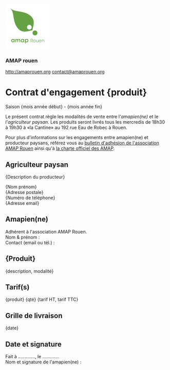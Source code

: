 ![Logo de l'AMAP Rouen](../assets/images/logo-amap-rouen-small.png)
### AMAP rouen
http://amaprouen.org
contact@amaprouen.org

# Contrat d'engagement {produit}
Saison {mois année début} - {mois année fin}

Le présent contrat règle les modalités de vente entre l'*amapien(ne)* et le *l'agriculteur paysan*. Les produits seront livrés tous les mercredis de 18h30 à 19h30 à «la Cantine» au 192 rue Eau de Robec à Rouen.

Pour plus d'informations sur les engagements entre amapien(ne) et producteur paysans, référez vous au [bulletin d'adhésion de l'association AMAP Rouen]() ainsi qu'à [la charte officiel des AMAP]().

## Agriculteur paysan
{Description du producteur}

{Nom prénom}  
{Adresse postale}  
{Numéro de téléphone}  
{Adresse email}

## Amapien(ne)
Adhérent à l'association AMAP Rouen.  
Nom & prénom :  
Contact (email ou tél.) : 

## {Produit}
{description, modalité}

## Tarif(s)
{produit} {qté} {tarif HT, tarif TTC}

## Grille de livraison
{date}

## Date et signature
Fait à ............., le .............  
Nom et signature de l'amapien(ne) :